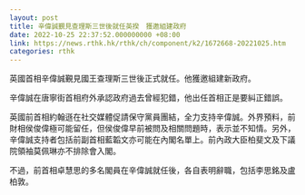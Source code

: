```yaml
---
layout: post
title: 辛偉誠覲見查理斯三世後就任英揆　獲邀組建政府
date: 2022-10-25 22:37:52.000000000 +08:00
link: https://news.rthk.hk/rthk/ch/component/k2/1672668-20221025.htm
categories: rthk
---
```


英國首相辛偉誠覲見國王查理斯三世後正式就任。他獲邀組建新政府。

辛偉誠在唐寧街首相府外承認政府過去曾經犯錯，他出任首相正是要糾正錯誤。

英國前首相約翰遜在社交媒體促請保守黨員團結，全力支持辛偉誠。外界預料，前財相侯俊偉極可能留任，但侯俊偉早前被問及相關問題時，表示並不知情。另外，辛偉誠支持者包括前副首相藍韜文亦可能在內閣名單上。前內政大臣柏斐文及下議院領袖莫佩琳亦不排除會入閣。

不過，前首相卓慧思的多名閣員在辛偉誠就任後，各自表明辭職，包括李思銘及盧柏敦。
